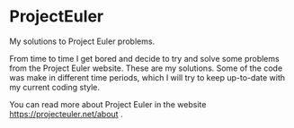 # ProjectEuler
My solutions to Project Euler problems.

From time to time I get bored and decide to try and solve some problems from the Project Euler website.
These are my solutions. Some of the code was make in different time periods, which I will try to keep up-to-date with my current coding style.

You can read more about Project Euler in the website https://projecteuler.net/about .
